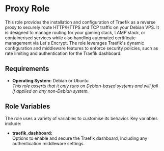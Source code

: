 # Proxy Role

This role provides the installation and configuration of Traefik as a reverse proxy to securely route HTTP/HTTPS and TCP traffic on your Debian VPS. It is designed to manage routing for your gaming stack, LAMP stack, or containerised services while also handling automated certificate management via Let's Encrypt. The role leverages Traefik's dynamic configuration and middleware features to enforce security policies, such as rate limiting and authentication for the Traefik dashboard.

## Requirements

- **Operating System:** Debian or Ubuntu  
  *This role asserts that it only runs on Debian-based systems and will fail if applied on any non-Debian system.*

## Role Variables

The role uses a variety of variables to customise its behavior. Key variables include:

- **traefik_dashboard:**  
  Options to enable and secure the Traefik dashboard, including any authentication middleware settings.
